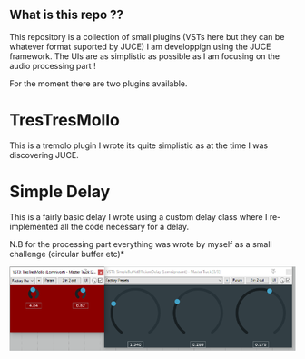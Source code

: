 ## What is this repo ??

This repository is a collection of small plugins (VSTs here but they can be whatever format suported by JUCE) I am developpign using the JUCE framework. The UIs are as simplistic as possible as I am focusing on the audio processing part !

For the moment there are two plugins available.

# TresTresMollo

This is a tremolo plugin I wrote its quite simplistic as at the time I was discovering JUCE.

# Simple Delay

This is a fairly basic delay I wrote using a custom delay class where I re-implemented all the code necessary for a delay.

N.B for the processing part everything was wrote by myself as a small challenge (circular buffer etc)*

![VST GUIs](./plugins.PNG)
